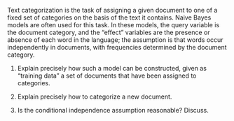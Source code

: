 

Text categorization is the task of
assigning a given document to one of a fixed set of categories on the
basis of the text it contains. Naive Bayes models are often used for
this task. In these models, the query variable is the document category,
and the “effect” variables are the presence or absence of each word in
the language; the assumption is that words occur independently in
documents, with frequencies determined by the document category.<br>

1.  Explain precisely how such a model can be constructed, given as
    “training data” a set of documents that have been assigned
    to categories.<br>

2.  Explain precisely how to categorize a new document.<br>

3.  Is the conditional independence assumption reasonable? Discuss.<br>
